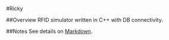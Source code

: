#Ricky  
  
##Overview
RFID simulator written in C++ with DB connectivity.
  
##Notes
See details on [Markdown](http://daringfireball.net/projects/markdown/syntax).
  